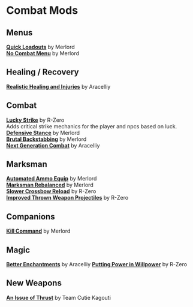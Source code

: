 # Combat Mods

## Menus
[**Quick Loadouts**](https://www.nexusmods.com/morrowind/mods/46708) by Merlord  
[**No Combat Menu**](https://www.nexusmods.com/morrowind/mods/46732) by Merlord  

## Healing / Recovery
[**Realistic Healing and Injuries**](https://www.nexusmods.com/morrowind/mods/47084) by Aracelliy  

## Combat
[**Lucky Strike**](https://www.nexusmods.com/morrowind/mods/45765?tab=description) by R-Zero  
Adds critical strike mechanics for the player and npcs based on luck.
[**Defensive Stance**](https://www.nexusmods.com/morrowind/mods/46845) by Merlord  
[**Brutal Backstabbing**](https://www.nexusmods.com/morrowind/mods/45890) by Merlord  
[**Next Generation Combat**](https://www.nexusmods.com/morrowind/mods/46993) by Aracelliy  

## Marksman
[**Automated Ammo Equip**](https://www.nexusmods.com/morrowind/mods/45845) by Merlord  
[**Marksman Rebalanced**](https://www.nexusmods.com/morrowind/mods/46715) by Merlord  
[**Slower Crossbow Reload**](https://www.nexusmods.com/morrowind/mods/44757) by R-Zero  
[**Improved Thrown Weapon Projectiles**](https://www.nexusmods.com/morrowind/mods/44763) by R-Zero  

## Companions
[**Kill Command**](https://www.nexusmods.com/morrowind/mods/46723) by Merlord  

## Magic
[**Better Enchantments**](https://www.nexusmods.com/morrowind/mods/47136) by Aracelliy
[**Putting Power in Willpower**](https://www.nexusmods.com/morrowind/mods/45742) by R-Zero  

## New Weapons
[**An Issue of Thrust**](https://www.nexusmods.com/morrowind/mods/44650) by Team Cutie Kagouti  
